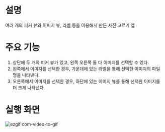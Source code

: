 # 설명
여러 개의 피커 뷰와 이미지 뷰, 라벨 등을 이용해서 만든 사진 고르기 앱

# 주요 기능
1. 상단에 두 개의 피커 뷰가 있고, 왼쪽 오른쪽 둘 다 이미지를 선택할 수 있다.
2. 왼쪽에서 이미지를 선택한 경우, 가운데에 있는 라벨을 통해 선택한 이미지의 파일명을 나타낸다.
3. 오른쪽에서 이미지를 선택한 경우, 하단에 있는 이미지 뷰를 통해 선택한 이미지를 더 크게 나타낸다.

# 실행 화면
![ezgif com-video-to-gif](https://github.com/taeyoonL/picker_view_2/assets/132141316/8263de07-f53a-4262-b4a5-d0c42c62ec61)
